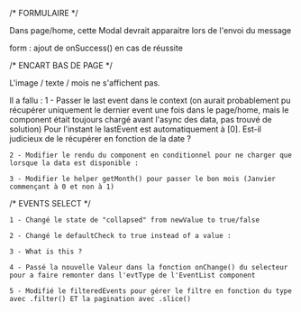 /* FORMULAIRE */

Dans page/home, cette Modal devrait apparaitre lors de l'envoi du message

<script>
	<Modal
		Content={
			<div className="ModalMessage--success">
				<div>Message envoyé !</div>
				<p>
					Merci pour votre message nous tâcherons de vous répondre dans les plus
					brefs délais
				</p>
			</div>
		}
	>
		{({ setIsOpened }) => (
			<Form onSuccess={() => setIsOpened(true)} onError={() => null} />
		)}
	</Modal>;
</script>

form : ajout de onSuccess() en cas de réussite

<script>
	const Form = ({ onSuccess, onError }) => {
		const [sending, setSending] = useState(false);
		const sendContact = useCallback(
			async (evt) => {
				evt.preventDefault();
				setSending(true);
				// We try to call mockContactApi
				try {
					await mockContactApi();
					setSending(false);
					onSuccess(); //! ajout de onSuccess() passé en props
				} catch (err) {
					setSending(false);
					onError(err);
				}
			},
			[onSuccess, onError]
		);
	};

</script>


/* ENCART BAS DE PAGE */

L'image / texte / mois ne s'affichent pas. 

Il a fallu : 
	1 - Passer le last event dans le context (on aurait probablement pu récupérer uniquement le dernier event une fois dans le page/home, mais le component était toujours chargé avant l'async des data, pas trouvé de solution)
	Pour l'instant le lastEvent est automatiquement à [0]. 
	Est-il judicieux de le récupérer en fonction de la date ? 

<script>

	export const DataProvider = ({ children }) => {
		const [error, setError] = useState(null);
		const [data, setData] = useState(null);
		const [lastEvent, setLastEvent] = useState(null);
	
		const getData = useCallback(async () => {
			try {
				const newData = await api.loadData();
				setData(newData);
				setLastEvent(newData.events[0]);
			} catch (err) {
				setError(err);
			}
		}, []);
	
		useEffect(() => {
			getData();
		}, []);
	
		return (
			<DataContext.Provider
				// eslint-disable-next-line react/jsx-no-constructed-context-values
				value={{
					data,
					error,
					lastEvent,
				}}
			>
				{children}
			</DataContext.Provider>
		);
	};
</script>

	2 - Modifier le rendu du component en conditionnel pour ne charger que lorsque la data est disponible : 

<script>
	{lastEvent && (
							<EventCard
								imageSrc={lastEvent?.cover}
								title={lastEvent?.title}
								date={new Date(lastEvent?.date)}
								small
								label="boom"
							/>
						)}
</script>

	3 - Modifier le helper getMonth() pour passer le bon mois (Janvier commençant à 0 et non à 1)

<script>
	export const MONTHS = {
	0: "janvier",
	1: "février",
	2: "mars",
	3: "avril",
	4: "mai",
	5: "juin",
	6: "juillet",
	7: "août",
	8: "septembre",
	9: "octobre",
	10: "novembre",
	11: "décembre",
};

export const getMonth = (date) => MONTHS[date.getMonth()];
</script>


/* EVENTS SELECT */

	1 - Changé le state de "collapsed" from newValue to true/false

<script>
	const [value, setValue] = useState();
	const [collapsed, setCollapsed] = useState(true);
	const changeValue = (newValue) => {
		onChange();
		setValue(newValue);
		setCollapsed(!collapsed);
	};
</script>

	2 - Changé le defaultCheck to true instead of a value : 

<script>
	{!titleEmpty && (
		<li onClick={() => changeValue(null)}>
			<input defaultChecked="true" name="selected" type="radio" />{" "}
			Toutes
		</li>
	)}
</script>

	3 - What is this ? 

<script>
	{/*  What is this ?  */}
	input type="hidden" value={value || ""} name={name} />
	{/*  What is this ?  */}
</script>

	4 - Passé la nouvelle Valeur dans la fonction onChange() du selecteur pour a faire remonter dans l'evtType de l'EventList component

<script>
	const changeValue = (newValue) => {
	setCollapsed(!collapsed);
	setValue(newValue);
	onChange(newValue);
		};
</script>

	5 - Modifié le filteredEvents pour gérer le filtre en fonction du type avec .filter() ET la pagination avec .slice()

<script>
	const filteredEvents = (
	(type
		? data?.events?.filter((event) => event.type === type)
		: data?.events) || []
		).slice((currentPage - 1) * PER_PAGE, PER_PAGE * currentPage);
</script>






